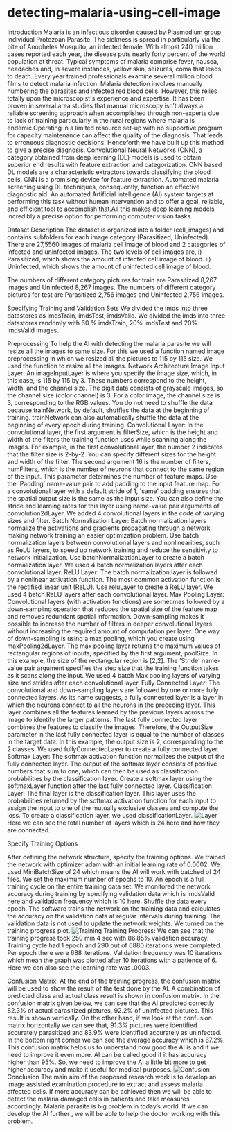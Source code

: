 # detecting-malaria-using-cell-image

Introduction
Malaria is an infectious disorder caused by Plasmodium group individual Protozoan Parasite. The sickness is spread in particularly via the bite of Anopheles Mosquito, an infected female. With almost 240 million cases reported each year, the disease puts nearly forty percent of the world population at threat. Typical symptoms of malaria comprise fever, nausea, headaches and, in severe instances, yellow skin, seizures, coma that leads to death. Every year trained professionals examine several million blood films to detect malaria infection. Malaria detection involves manually numbering the parasites and infected red blood cells. However, this relies totally upon the microscopist's experience and expertise. It has been proven in several area studies that manual microscopy isn’t always a reliable screening approach when accomplished through non-experts due to lack of training particularly in the rural regions where malaria is endemic.Operating in a limited resource set-up with no supportive program for capacity maintenance can affect the quality of the diagnosis. That leads to erroneous diagnostic decisions. Henceforth we have built up this method to give a precise diagnosis. Convolutional Neural Networks (CNN), a category obtained from deep learning (DL) models is used to obtain superior end results with feature extraction and categorization. CNN based DL models are a characteristic extractors towards classifying the blood cells. CNN is a promising device for feature extraction. Automated malaria screening using DL techniques, consequently, function an effective diagnostic aid. An automated Artificial Intelligence (AI) system targets at performing this task without human intervention and to offer a goal, reliable, and efficient tool to accomplish that.All this makes deep learning models incredibly a precise option for performing computer vision tasks.

Dataset Description
The dataset is organized into a folder (cell_images) and contains subfolders for each image category (Parasitized, Uninfected).  There are 27,5560 images of malaria cell image of  blood  and  2 categories of infected and uninfected images. The  two  levels of cell images are,
i)	Parasitized, which shows the amount of infected cell image of blood.
ii)	Uninfected, which shows the amount of uninfected cell image of blood. 

The numbers of different category pictures for train are Parasitized 8,267  images and Uninfected 8,267 images.
The numbers of different category pictures for test are Parasitized 2,756  images and Uninfected 2,756 images.


Specifying Training and Validation Sets
We divided the imds into three datastores as imdsTrain, imdsTest, imdsValid. We divided the imds into three datastores randomly with 60 % imdsTrain, 20% imdsTest and 20% imdsValid images.



Preprocessing
To help the AI with detecting the malaria parasite we will resize all the images to same size. For this we used a function named image preprocessing in which we resized all the pictures to 115  by 115 size. We used the function to resize all the images. 
Network Architecture
Image Input Layer: An imageInputLayer is where you specify the image size, which, in this case, is 115 by 115 by 3. These numbers correspond to the height, width, and the channel size. The digit data consists of grayscale images, so the channel size (color channel) is 3. For a color image, the channel size is 3, corresponding to the RGB values. You do not need to shuffle the data because trainNetwork, by default, shuffles the data at the beginning of training. trainNetwork can also automatically shuffle the data at the beginning of every epoch during training.
Convolutional Layer: In the convolutional layer, the first argument is filterSize, which is the height and width of the filters the training function uses while scanning along the images. For example, in the first convolutional layer, the number 2 indicates that the filter size is 2-by-2. You can specify different sizes for the height and width of the filter. The second argument 16 is the number of filters, numFilters, which is the number of neurons that connect to the same region of the input. This parameter determines the number of feature maps. Use the 'Padding' name-value pair to add padding to the input feature map. For a convolutional layer with a default stride of 1, 'same' padding ensures that the spatial output size is the same as the input size. You can also define the stride and learning rates for this layer using name-value pair arguments of convolution2dLayer. We added 4 convolutional layers in the code of varying sizes and filter. 
Batch Normalization Layer: Batch normalization layers normalize the activations and gradients propagating through a network, making network training an easier optimization problem. Use batch normalization layers between convolutional layers and nonlinearities, such as ReLU layers, to speed up network training and reduce the sensitivity to network initialization. Use batchNormalizationLayer to create a batch normalization layer. We used 4 batch normalization layers after each convolutional layer.
ReLU Layer: The batch normalization layer is followed by a nonlinear activation function. The most common activation function is the rectified linear unit (ReLU). Use reluLayer to create a ReLU layer. We used 4 batch ReLU layers after each convolutional layer.
Max Pooling Layer: Convolutional layers (with activation functions) are sometimes followed by a down-sampling operation that reduces the spatial size of the feature map and removes redundant spatial information. Down-sampling makes it possible to increase the number of filters in deeper convolutional layers without increasing the required amount of computation per layer. One way of down-sampling is using a max pooling, which you create using maxPooling2dLayer. The max pooling layer returns the maximum values of rectangular regions of inputs, specified by the first argument, poolSize. In this example, the size of the rectangular region is [2,2]. The 'Stride' name-value pair argument specifies the step size that the training function takes as it scans along the input. We used 4 batch Max pooling layers of varying size and strides after each convolutional layer.
Fully Connected Layer: The convolutional and down-sampling layers are followed by one or more fully connected layers. As its name suggests, a fully connected layer is a layer in which the neurons connect to all the neurons in the preceding layer. This layer combines all the features learned by the previous layers across the image to identify the larger patterns. The last fully connected layer combines the features to classify the images. Therefore, the OutputSize parameter in the last fully connected layer is equal to the number of classes in the target data. In this example, the output size is 2, corresponding to the 2 classes. We used fullyConnectedLayer to create a fully connected layer.
Softmax Layer: The softmax activation function normalizes the output of the fully connected layer. The output of the softmax layer consists of positive numbers that sum to one, which can then be used as classification probabilities by the classification layer. Create a softmax layer using the softmaxLayer function after the last fully connected layer.
Classification Layer: The final layer is the classification layer. This layer uses the probabilities returned by the softmax activation function for each input to assign the input to one of the mutually exclusive classes and compute the loss. To create a classification layer, we used classificationLayer.
![Layer](https://user-images.githubusercontent.com/48564403/158805824-84f19053-9a64-457e-8189-c52485937db6.png)
Here we can see the total number of layers which is 24 here and how they are connected. 


Specify Training Options

After defining the network structure, specify the training options. We trained the network with optimizer adam with an initial learning rate of 0.0002. We used MiniBatchSize of  24 which means the AI will work with batched of 24 files. We set the maximum number of epochs to 10. An epoch is a full training cycle on the entire training data set. We monitored the network accuracy during training by specifying validation data which is imdsValid here and validation frequency which is 10 here. Shuffle the data every epoch. The software trains the network on the training data and calculates the accuracy on the validation data at regular intervals during training. The validation data is not used to update the network weights. We turned on the training progress plot. 
![Training](https://user-images.githubusercontent.com/48564403/158805717-8fa44b4a-c13b-4c99-aaa9-74621a3fa45f.png)
Training Progress:
We can see that the training progress took 250 min 4 sec with 86.85% validation accuracy. Training cycle had 1 epoch and 290 out of 6880 iterations were completed. Per epoch there were 688 iterations. Validation frequency was 10 iterations which mean the graph was plotted after 10 iterations with a patience of 6. Here we can also see the learning rate was .0003.

Confusion Matrix: 
At the end of the training progress, the confusion matrix will be used to show the result of the test done by the AI. A combination of predicted class and actual class result is shown in confusion matrix. In the confusion matrix given below, we can see that the AI predicted correctly 82.3% of actual parasitized pictures, 92.2% of uninfected pictures. This result is shown vertically. On the other hand, if we look at the confusion matrix horizontally we can see that, 91.3% pictures were identified accurately parasitized and 83.9% were identified accurately as uninfected. In the bottom right corner we can see the average accuracy which is 87.2%. This confusion matrix helps us to understand how good the AI is and if we need to improve it even more. AI can be called good if it has accuracy higher than 95%. So, we need to improve the AI a little bit more to get higher accuracy and make it useful for medical purposes. 
![Confusion](https://user-images.githubusercontent.com/48564403/158805930-17846de6-6cd7-49eb-9417-3b2d37a24b88.png)
Conclusion 
The main aim of the proposed research work is to develop an image assisted examination procedure to extract and assess malaria affected cells. If more accuracy can be achieved then we will be able to detect the malaria damaged cells in patients and take measures accordingly. Malaria parasite is big problem in today’s world. If we can develop the AI further , we will be able to help the doctor working with this problem.

